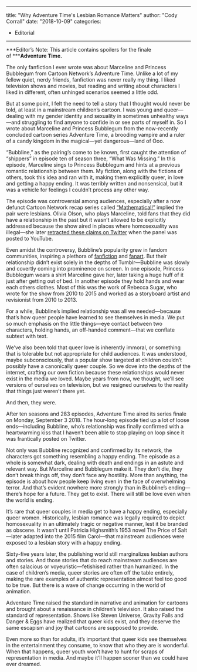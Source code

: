 
---
title: "Why Adventure Time's Lesbian Romance Matters"
author: "Cody Corrall"
date: "2018-10-09"
categories:
- Editorial
---

***Editor&#8217;s Note: This article contains spoilers for the finale of *****Adventure Time.**

The only fanfiction I ever wrote was about Marceline and Princess Bubblegum from Cartoon Network’s Adventure Time. Unlike a lot of my fellow quiet, nerdy friends, fanfiction was never really my thing. I liked television shows and movies, but reading and writing about characters I liked in different, often unhinged scenarios seemed a little odd.

But at some point, I felt the need to tell a story that I thought would never be told, at least in a mainstream children’s cartoon. I was young and queer—dealing with my gender identity and sexuality in sometimes unhealthy ways—and struggling to find anyone to confide in or see parts of myself in. So I wrote about Marceline and Princess Bubblegum from the now-recently concluded cartoon series Adventure Time, a brooding vampire and a ruler of a candy kingdom in the magical—yet dangerous—land of Ooo.

“Bubbline,” as the pairing’s come to be known, first caught the attention of “shippers” in episode ten of season three, “What Was Missing.” In this episode, Marceline sings to Princess Bubblegum and hints at a previous romantic relationship between them. My fiction, along with the fictions of others, took this idea and ran with it, making them explicitly queer, in love and getting a happy ending. It was terribly written and nonsensical, but it was a vehicle for feelings I couldn’t process any other way.

The episode was controversial among audiences, especially after a now defunct Cartoon Network recap series called [“Mathematical!”](http://adventuretime.wikia.com/wiki/Mathematical!) implied the pair were lesbians. Olivia Olson, who plays Marceline, told fans that they did have a relationship in the past but it wasn’t allowed to be explicitly addressed because the show aired in places where homosexuality was illegal—she later [retracted these claims on Twitter](https://archive.is/20140808200735/https://twitter.com/OliveOlson/status/497799643766738944) when the panel was posted to YouTube. 

Even amidst the controversy, Bubbline’s popularity grew in fandom communities, inspiring a plethora of [fanfiction](https://archiveofourown.org/tags/Princess%20Bubblegum*s*Marceline/works) and [fanart](http://tumblr.com/tagged/bubbline). But their relationship didn’t exist solely in the depths of Tumblr—Bubbline was slowly and covertly coming into prominence on screen. In one episode, Princess Bubblegum wears a shirt Marceline gave her, later taking a huge huff of it just after getting out of bed. In another episode they hold hands and wear each others clothes. Most of this was the work of Rebecca Sugar, who wrote for the show from 2010 to 2015 and worked as a storyboard artist and revisionist from 2010 to 2013.

For a while, Bubbline’s implied relationship was all we needed—because that’s how queer people have learned to see themselves in media. We put so much emphasis on the little things—eye contact between two characters, holding hands, an off-handed comment—that we conflate subtext with text. 

We’ve also been told that queer love is inherently immoral, or something that is tolerable but not appropriate for child audiences. It was understood, maybe subconsciously, that a popular show targeted at children couldn’t possibly have a canonically queer couple. So we dove into the depths of the internet, crafting our own fiction because these relationships would never exist in the media we loved. Maybe years from now, we thought, we’ll see versions of ourselves on television, but we resigned ourselves to the reality that things just weren’t there yet.

And then, they were.

After ten seasons and 283 episodes, Adventure Time aired its series finale on Monday, September 3 2018. The hour-long episode tied up a lot of loose ends—including Bubbline, who’s relationship was finally confirmed with a heartwarming kiss that I haven’t been able to stop playing on loop since it was frantically posted on Twitter.

Not only was Bubbline recognized and confirmed by its network, the characters got something resembling a happy ending. The episode as a whole is somewhat dark, dealing with death and endings in an astute and relevant way. But Marceline and Bubblegum make it. They don’t die, they don’t break things off, they don’t face any hostility. More than anything, the episode is about how people keep living even in the face of overwhelming terror. And that’s evident nowhere more strongly than in Bubbline’s ending—there’s hope for a future. They get to exist. There will still be love even when the world is ending.

It’s rare that queer couples in media get to have a happy ending, especially queer women. Historically, lesbian romance was legally required to depict homosexuality in an ultimately tragic or negative manner, lest it be branded as obscene. It wasn’t until Patricia Highsmith’s 1953 novel The Price of Salt—later adapted into the 2015 film Carol—that mainstream audiences were exposed to a lesbian story with a happy ending.

Sixty-five years later, the publishing world still marginalizes lesbian authors and stories. And those stories that do reach mainstream audiences are often salacious or voyeuristic—fetishised rather than humanized. In the case of children’s media, queer stories are often off the table entirely, making the rare examples of authentic representation almost feel too good to be true. But there is a wave of change occurring in the world of animation.

Adventure Time raised the standard in narrative and animation for cartoons and brought about a renaissance in children’s television. It also raised the standard of representation. Shows like Steven Universe, Gravity Falls and Danger & Eggs have realized that queer kids exist, and they deserve the same escapism and joy that cartoons are supposed to provide. 

Even more so than for adults, it’s important that queer kids see themselves in the entertainment they consume, to know that who they are is wonderful. When that happens, queer youth won’t have to hunt for scraps of representation in media. And maybe it&#8217;ll happen sooner than we could have ever dreamed.
